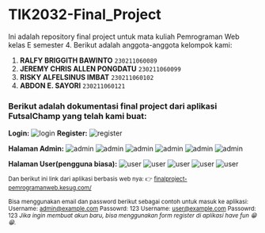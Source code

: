 # TIK2032-Final_Project

Ini adalah repository final project untuk mata kuliah Pemrograman Web kelas E semester 4.
Berikut adalah anggota-anggota kelompok kami:

1. **RALFY BRIGGITH BAWINTO**
   `230211060089`
2. **JEREMY CHRIS ALLEN PONGDATU**
   `230211060099 `
3. **RISKY ALFELSINUS IMBAT**
   `230211060102`
4. **ABDON E. SAYORI**
   `230211060121`

### Berikut adalah dokumentasi final project dari aplikasi FutsalChamp yang telah kami buat:

**Login:**
![login](/assets/img/example/login.png)
**Register:**
![register](/assets/img/example/register.png)

**Halaman Admin:**
![admin](/assets/img/example/admin/dashboard.png)
![admin](/assets/img/example/admin/daftar-lapangan.png)
![admin](/assets/img/example/admin/manajemen-pengguna.png)
![admin](/assets/img/example/admin/pemesanan.png)
![admin](/assets/img/example/admin/dev.png)
![admin](/assets/img/example/admin/profile.png)

**Halaman User(pengguna biasa):**
![user](/assets/img/example/user/dashboard-user.png)
![user](/assets/img/example/user/daftar_lapangan-user.png)
![user](/assets/img/example/user/pemesanan-user.png)
![user](/assets/img/example/user/dev-user.png)
![user](/assets/img/example/user/profile-user.png)

<sup>Dan berikut ini link dari aplikasi berbasis web nya:
👉 [finalproject-pemrogramanweb.kesug.com/](https://finalproject-pemrogramanweb.kesug.com/)

<sup>Bisa menggunakan email dan password berikut sebagai contoh untuk masuk ke aplikasi:
Username: admin@example.com
Passowrd: 123
Username: user@example.com
Passowrd: 123
<i>Jika ingin membuat akun baru, bisa menggunakan form register di aplikasi have fun 😁😁.
